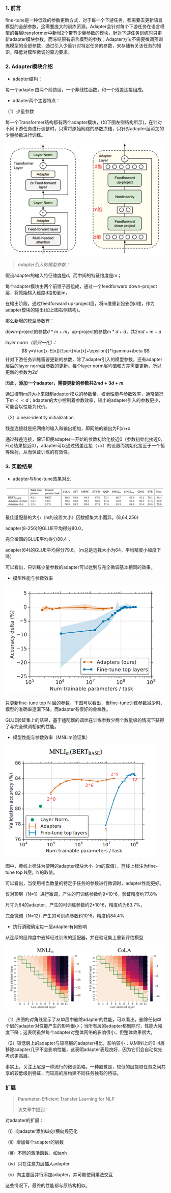 ### 1. 前言

fine-tune是一种低效的参数更新方式，对于每一个下游任务，都需要去更新语言模型的全部参数，这需要庞大的训练资源。Adapter会针对每个下游任务在语言模型的每层transformer中新增2个带有少量参数的模块，针对下游任务训练时只更新adapter模块参数，而冻结原有语言模型的参数；Adapter方法不需要微调预训练模型的全部参数，通过引入少量针对特定任务的参数，来存储有关该任务的知识，降低对模型微调的算力要求。

### 2. Adapter模块介绍

- adapter结构：

每一个adapter由两个前馈层，一个非线性函数，和一个残差连接组成。

- adapter两个主要特点：

（1）少量参数

每一个Transformer结构都有两个adapter模块，(如下图左侧结构所示)，在针对不同下游任务进行调整时，只需将原始网络的参数冻结，只针对adapter层添加的少量参数进行训练。

![image-20230909165205620](./image-20230909165205620.png)



> *adapter引入的模型参数：*

假设adapter的输入特征维度是d，而中间的特征维度是m；

每个adapter模块由两个前馈子层组成，通过一个feedforward down-project层，将原始输入维度d投影到m，

在输出阶段，通过feedforward up-project层，将m维重新投影到d维，作为adapter模块的输出(如上图右侧结构)。

那么新增的模型参数有：

down-project的参数$d*m+m$，up-project的参数$m*d+d$，共$2md+m+d$



*layer norm（层归一化）：*
$$
y=\frac{x-E[x]}{\sqrt{Var[x]+\epsilon}}*\gamma+\beta
$$
针对下游任务训练需要更新的参数，除了adapter引入的模型参数，还有adapter层后的layer norm层参数的更新。每个layer norm层均值和方差需要更新，所以更新的参数为$2d$

因此，**添加一个adapter，需要更新的参数共$2md+3d+m$**

通过控制m的大小来限制adapter模块的参数量，权衡性能与参数效率，通常情况下$m<<d$；adapter的大小控制着参数效率，较小的adapter引入的参数更少，可能会以性能为代价。

（2）a near-identity initialization

残差连接就是把网络的输入和输出相加，即网络的输出为F(x)+x

通过残差连接，保证即便adapter一开始的参数初始化接近0（参数初始化接近0，F(x)结果接近0），adapter可以通过残差连接（+x）的设置而初始化接近于一个恒等映射，从而保证训练的有效性。

### 3. 实验结果

- adapter与fine-tune效果对比

![image-20230909222943070](./image-20230909222943070.png)

最佳适配器的大小（m的设置大小）因数据集大小而异。{8,64,256}

adapter(8-256)的GLUE平均得分80.0，

完全微调的GLUE平均得分80.4；

adapter(64)的GLUE平均得分79.6。（m总是选择大小为64，平均精度小幅度下降）

可以看出，只训练少量参数的adapter可以达到与完全微调基本相同的效果。

- 模型性能与参数效率

![image-20230908144134001](./image-20230908144134001.png)

只更新fine-tune top N 层的参数，下图可以看出，当fine-tune训练参数减少时，模型的准确率逐渐下降，而adapter有很好的鲁棒性。

GLUE验证集上的结果，基于适配器的调优在训练参数少两个数量级的情况下获得了与完全微调相似的性能。

- 模型性能与参数效率（MNLIm验证集）

![image-20230910123956375](./image-20230910123956375.png)

图中，黄线上标注为使用的adapter模块大小（m的取值），蓝线上标注为fine-tune top N层，N的取值。

可以看出，当使用相当数量的特定于任务的参数进行微调时，adapter性能更好。

仅对顶层（N=1）进行微调，产生的可训练参数约9*10^6，验证精度约77.8%

尺寸为64的adapter，产生的可训练参数约2*10^6，精度约为83.7%，

完全微调（N=12）产生的可训练参数约10^8，精度约84.4%

- 执行消融确定每一层adapter有何影响

从连续的层跨度中去掉经过训练的适配器，并在验证集上重新评估模型

![image-20230910125315754](./image-20230910125315754.png)

（1）热图的对角线显示了从单层中删除adapter的性能，可以看出，删除任何单个层的adapter对性能产生的影响很小；当所有层的adapter都删除时，性能大幅度下降；这表明虽然每个adapter对整体网络的影响很小，但整体效果很大。

（2）较低层上的adapter与较高层的adapter相比，影响较小；从MINI上的0-4层移除adapter几乎不会影响性能，这表明adapter表现良好，因为它们会自动优先考虑更高层。

事实上，关注上层是一种流行的微调策略。一种直觉是，较低的层提取任务之间共享的较低级别特征，而较高的层构建不同任务独有的特征。

### 扩展

> Parameter-Efficient Transfer Learning for NLP 
>
> 该文章中提到：

对adapter的扩展：

（i）向adapter添加纵向/横向规范化

（ii）增加每个adapter的层数

（iii）不同的激活函数，如tanh

（iv）只在注意力层插入adapter

（v）向主要层并行添加adapter，并可能使用乘法交互

这些情况下，最终的性能都与原结构相似。



















